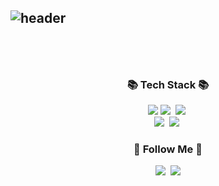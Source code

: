 ![header](https://capsule-render.vercel.app/api?type=slice&color=gradient&height=160&section=header&text=Hi!%20I'm%20Kyu!&fontAlign=50&fontAlignY=70&fontSize=90&fontColor=999999)
<br/>
<br/>
---
<br/>
<h3 align="center">📚 Tech Stack 📚</h3>
<p align="center">
  <img src="https://img.shields.io/badge/Android-3DDC84?style=flat-square&logo=Android&logoColor=white"/>
  <img src="https://img.shields.io/badge/Java-007396?style=flat-square&logo=Java&logoColor=white"/></a>&nbsp
  <img src="https://img.shields.io/badge/Kotlin-7F52FF?style=flat-square&logo=Kotlin&logoColor=white"/></a>&nbsp
  <br>
  <img src="https://img.shields.io/badge/Flutter-02569B?style=flat-square&logo=Flutter&logoColor=white"/></a>&nbsp
  <img src="https://img.shields.io/badge/Dart-0175C2?style=flat-square&logo=Dart&logoColor=white"/></a>&nbsp
</p>

<h3 align="center">🌈 Follow Me 🌈</h3>
<p align="center">
  <a href="https://salmonpack.tistory.com/"><img src="https://img.shields.io/badge/Tech%20Blog-000000?style=flat-square&logo=Tistory&logoColor=white&link=https://salmonpack.tistory.com/"/></a>&nbsp
  <a href="mailto:milkywaykyu@gmail.com"><img src="https://img.shields.io/badge/Gmail-d14836?style=flat-square&logo=Gmail&logoColor=white&link=milkywaykyu@gmail.com"/></a>
</p>
